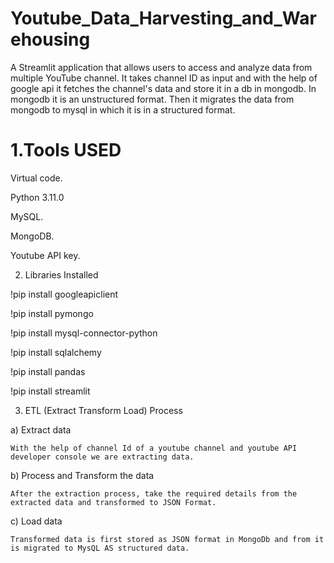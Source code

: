 # Youtube_Data_Harvesting_and_Warehousing

A Streamlit application that allows users to access and analyze data from multiple YouTube channel.
It takes channel ID as input and with the help of google api it fetches the channel's data and store it in a db in mongodb. In mongodb it is an unstructured format.
Then it migrates the data from mongodb to mysql in which it is in a structured format.

# 1.Tools USED

  Virtual code.
  
  Python 3.11.0 
  
  MySQL.
  
  MongoDB.
  
  Youtube API key.
  

2. Libraries Installed
 
  !pip install googleapiclient
  
  !pip install pymongo
  
  !pip install mysql-connector-python 
  
  !pip install sqlalchemy 
  
  !pip install pandas
  
  !pip install streamlit

3. ETL (Extract Transform Load) Process
 
  a) Extract data
  
    With the help of channel Id of a youtube channel and youtube API developer console we are extracting data.
    
  b) Process and Transform the data
  
    After the extraction process, take the required details from the extracted data and transformed to JSON Format.
    
  c) Load data
  
    Transformed data is first stored as JSON format in MongoDb and from it is migrated to MysQL AS structured data.
    
